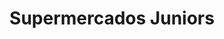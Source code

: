 ---
title: "Supermercados Juniors"
url: /santa-barbara-del-zulia/supermercados-juniors/
shop: Supermarkt
---